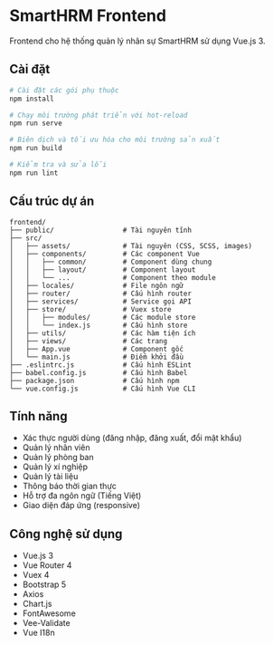 # SmartHRM Frontend

Frontend cho hệ thống quản lý nhân sự SmartHRM sử dụng Vue.js 3.

## Cài đặt

```bash
# Cài đặt các gói phụ thuộc
npm install

# Chạy môi trường phát triển với hot-reload
npm run serve

# Biên dịch và tối ưu hóa cho môi trường sản xuất
npm run build

# Kiểm tra và sửa lỗi
npm run lint
```

## Cấu trúc dự án

```
frontend/
├── public/                 # Tài nguyên tĩnh
├── src/
│   ├── assets/             # Tài nguyên (CSS, SCSS, images)
│   ├── components/         # Các component Vue
│   │   ├── common/         # Component dùng chung
│   │   ├── layout/         # Component layout
│   │   └── ...             # Component theo module
│   ├── locales/            # File ngôn ngữ
│   ├── router/             # Cấu hình router
│   ├── services/           # Service gọi API
│   ├── store/              # Vuex store
│   │   ├── modules/        # Các module store
│   │   └── index.js        # Cấu hình store
│   ├── utils/              # Các hàm tiện ích
│   ├── views/              # Các trang
│   ├── App.vue             # Component gốc
│   └── main.js             # Điểm khởi đầu
├── .eslintrc.js            # Cấu hình ESLint
├── babel.config.js         # Cấu hình Babel
├── package.json            # Cấu hình npm
└── vue.config.js           # Cấu hình Vue CLI
```

## Tính năng

- Xác thực người dùng (đăng nhập, đăng xuất, đổi mật khẩu)
- Quản lý nhân viên
- Quản lý phòng ban
- Quản lý xí nghiệp
- Quản lý tài liệu
- Thông báo thời gian thực
- Hỗ trợ đa ngôn ngữ (Tiếng Việt)
- Giao diện đáp ứng (responsive)

## Công nghệ sử dụng

- Vue.js 3
- Vue Router 4
- Vuex 4
- Bootstrap 5
- Axios
- Chart.js
- FontAwesome
- Vee-Validate
- Vue I18n
